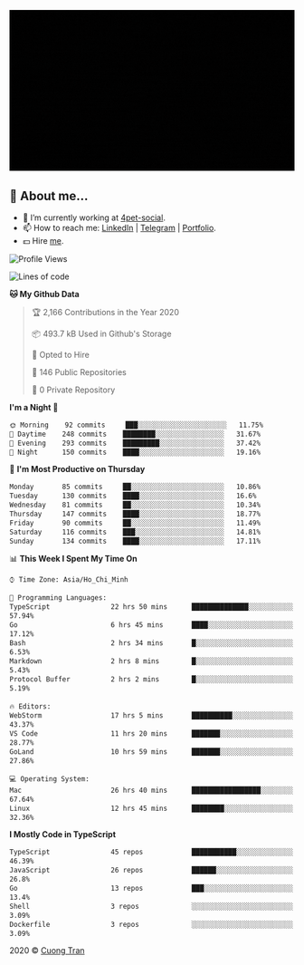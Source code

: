 ![banner](https://raw.githubusercontent.com/103cuong/103cuong/master/banner.gif)

## 🦄 About me...

- 🚀 I’m currently working at [4pet-social](https://github.com/4pet-social).
- 📫 How to reach me: [LinkedIn](https://linkedin.com/in/103cuong) | [Telegram](https://t.me/cuong103) | [Portfolio](https://103cuong.github.io/).
- 💵 Hire [me](mailto:103cuong@gmail.com).

<!--START_SECTION:waka-->
![Profile Views](http://img.shields.io/badge/Profile%20Views-54-blue)

![Lines of code](https://img.shields.io/badge/From%20Hello%20World%20I%27ve%20Written-17.6%20million%20lines%20of%20code-blue)

**🐱 My Github Data** 

> 🏆 2,166 Contributions in the Year 2020
 > 
> 📦 493.7 kB Used in Github's Storage 
 > 
> 💼 Opted to Hire
 > 
> 📜 146 Public Repositories
 > 
> 🔑 0 Private Repository 
 > 
**I'm a Night 🦉** 

```text
🌞 Morning    92 commits     ███░░░░░░░░░░░░░░░░░░░░░░   11.75% 
🌆 Daytime    248 commits    ████████░░░░░░░░░░░░░░░░░   31.67% 
🌃 Evening    293 commits    █████████░░░░░░░░░░░░░░░░   37.42% 
🌙 Night      150 commits    ████░░░░░░░░░░░░░░░░░░░░░   19.16%

```
📅 **I'm Most Productive on Thursday** 

```text
Monday       85 commits     ██░░░░░░░░░░░░░░░░░░░░░░░   10.86% 
Tuesday      130 commits    ████░░░░░░░░░░░░░░░░░░░░░   16.6% 
Wednesday    81 commits     ██░░░░░░░░░░░░░░░░░░░░░░░   10.34% 
Thursday     147 commits    ████░░░░░░░░░░░░░░░░░░░░░   18.77% 
Friday       90 commits     ██░░░░░░░░░░░░░░░░░░░░░░░   11.49% 
Saturday     116 commits    ███░░░░░░░░░░░░░░░░░░░░░░   14.81% 
Sunday       134 commits    ████░░░░░░░░░░░░░░░░░░░░░   17.11%

```


📊 **This Week I Spent My Time On** 

```text
⌚︎ Time Zone: Asia/Ho_Chi_Minh

💬 Programming Languages: 
TypeScript               22 hrs 50 mins      ██████████████░░░░░░░░░░░   57.94% 
Go                       6 hrs 45 mins       ████░░░░░░░░░░░░░░░░░░░░░   17.12% 
Bash                     2 hrs 34 mins       █░░░░░░░░░░░░░░░░░░░░░░░░   6.53% 
Markdown                 2 hrs 8 mins        █░░░░░░░░░░░░░░░░░░░░░░░░   5.43% 
Protocol Buffer          2 hrs 2 mins        █░░░░░░░░░░░░░░░░░░░░░░░░   5.19%

🔥 Editors: 
WebStorm                 17 hrs 5 mins       ██████████░░░░░░░░░░░░░░░   43.37% 
VS Code                  11 hrs 20 mins      ███████░░░░░░░░░░░░░░░░░░   28.77% 
GoLand                   10 hrs 59 mins      ███████░░░░░░░░░░░░░░░░░░   27.86%

💻 Operating System: 
Mac                      26 hrs 40 mins      █████████████████░░░░░░░░   67.64% 
Linux                    12 hrs 45 mins      ████████░░░░░░░░░░░░░░░░░   32.36%

```

**I Mostly Code in TypeScript** 

```text
TypeScript               45 repos            ███████████░░░░░░░░░░░░░░   46.39% 
JavaScript               26 repos            ██████░░░░░░░░░░░░░░░░░░░   26.8% 
Go                       13 repos            ███░░░░░░░░░░░░░░░░░░░░░░   13.4% 
Shell                    3 repos             ░░░░░░░░░░░░░░░░░░░░░░░░░   3.09% 
Dockerfile               3 repos             ░░░░░░░░░░░░░░░░░░░░░░░░░   3.09%

```



<!--END_SECTION:waka-->

2020 © [Cuong Tran](https://github.com/103cuong)

